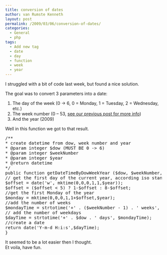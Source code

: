 ```yaml
---
title: conversion of dates
author: van Rumste Kenneth
layout: post
permalink: /2009/03/06/conversion-of-dates/
categories:
  - General
  - php
tags:
  - Add new tag
  - date
  - day
  - function
  - week
  - year
---
```

I struggled with a bit of code last week, but found a nice solution.

The goal was to convert 3 parameters into a date:

1. The day of the week (0 -> 6, 0 = Monday, 1 = Tuesday, 2 = Wednesday, etc.)  
2. The week number (0 – 53, <a title="windows bug in week numbers" href="http://www.devexp.eu/?p=385" target="_self">see our previous post for more info</a>)  
3. And the year (2009)

Well in this function we got to that result.

<pre class="brush: php; title: ; notranslate" title="">/**
* create datetime from dow, week number and year
* @param integer $dow (MUST BE 0 -&gt; 6)
* @param integer $weekNumber
* @param integer $year
* @return datetime
*/
public function getDateTimeByDowWeekYear ($dow, $weekNumber, $year) {
// get the first day of the current year, according iso standards
$offset = date('w', mktime(0,0,0,1,1,$year));
$offset = ($offset &lt; 5) ? 1-$offset : 8-$offset;
//get the first Monday of the year
$monday = mktime(0,0,0,1,1+$offset,$year);
//add the number of weeks
$mondayTime = strtotime('+' . ($weekNumber - 1) . ' weeks', $monday);
// add the number of weekdays
$dayTime = strtotime('+' . $dow . ' days', $mondayTime);
//create a date
return date('Y-m-d H:i:s',$dayTime);
}
</pre>

It seemed to be a lot easier then I thought.  
Et voila, have fun.